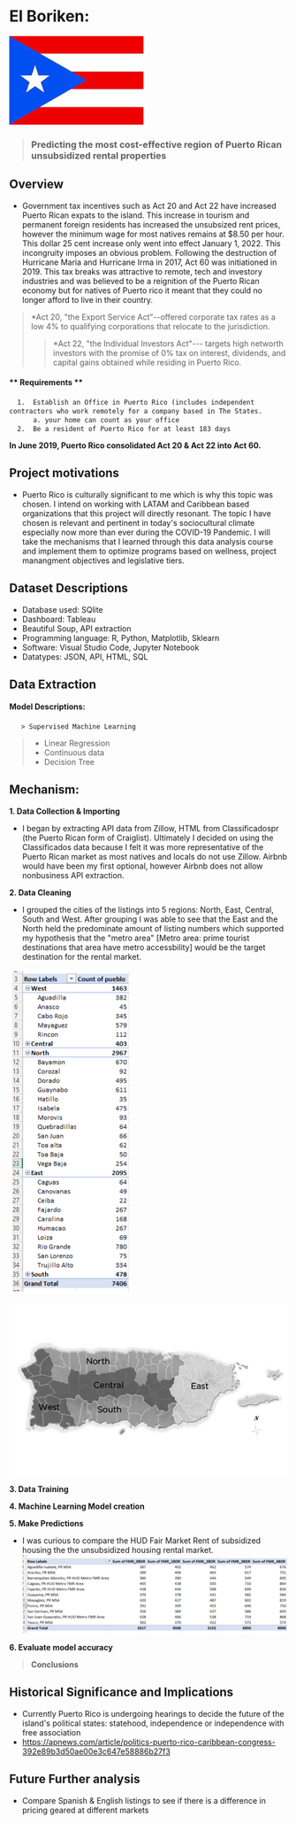 # El Boriken:



![my image](https://github.com/SLCunningham21/CapstoneProject/blob/main/Images/bandera.jpg)


>### Predicting the most cost-effective region of Puerto Rican unsubsidized rental properties
## Overview
* Government tax incentives such as Act 20 and Act 22 have increased Puerto Rican expats to the island. This increase in tourism and permanent foreign residents has increased the unsubsized rent prices, however the minimum wage for most natives remains at $8.50 per hour. This dollar 25 cent increase only went into effect January 1, 2022. This incongruity imposes an obvious problem. Following the destruction of Hurricane Maria and Hurricane Irma in 2017, Act 60 was initiationed in 2019. This tax breaks was attractive to remote, tech and investory industries and was believed to be a reignition of the Puerto Rican economy but for natives of Puerto rico it meant that they could no longer afford to live in their country. 

>*Act 20, "the Export Service Act"--offered corporate tax rates as a low 4% to qualifying corporations that relocate to the jurisdiction. 
>>*Act 22, "the Individual Investors Act"--- targets high networth investors with the promise of 0% tax on interest, dividends, and capital gains obtained while residing in Puerto Rico.
#### ** Requirements **
      1.  Establish an Office in Puerto Rico (includes independent contractors who work remotely for a company based in The States.
          a. your home can count as your office
      2.  Be a resident of Puerto Rico for at least 183 days

**In June 2019, Puerto Rico consolidated Act 20 & Act 22 into Act 60.**

## Project motivations
  * Puerto Rico is culturally significant to me which is why this topic was chosen. I intend on working with LATAM and Caribbean based organizations that this project will directly resonant. The topic I have chosen is relevant and pertinent in today's sociocultural climate especially now more than ever during the COVID-19 Pandemic. I will take the mechanisms that I learned through this data analysis course and implement them to optimize programs based on wellness, project manangment objectives and legislative tiers.
  
## Dataset Descriptions
  * Database used: SQlite
  * Dashboard: Tableau
  * Beautiful Soup, API extraction
  * Programming language: R, Python, Matplotlib, Sklearn
  * Software: Visual Studio Code, Jupyter Notebook
  * Datatypes: JSON, API, HTML, SQL
  
## Data Extraction
  
#### Model Descriptions:
       > Supervised Machine Learning

> * Linear Regression
> * Continuous data
> * Decision Tree

## Mechanism:
**1. Data Collection & Importing**
* I began by extracting API data from Zillow, HTML from Classificadospr (the Puerto Rican form of Craiglist). Ultimately I decided on using the Classificados data because I felt it was more representative of the Puerto Rican market as most natives and locals do not use Zillow. Airbnb would have been my first optional, however Airbnb does not allow nonbusiness API extraction. 

**2. Data Cleaning**
* I grouped the cities of the listings into 5 regions: North, East, Central, South and West. After grouping I was able to see that the East and the North held the predominate amount of listing numbers which supported my hypothesis that the "metro area" [Metro area: prime tourist destinations that area have metro accessbility] would be the target destination for the rental market.

![image](https://github.com/SLCunningham21/CapstoneProject/blob/main/Images/regionlisting.png)

![image](https://github.com/SLCunningham21/CapstoneProject/blob/main/Images/grey_regions.png)

**3. Data Training**


**4. Machine Learning Model creation**


**5. Make Predictions**

* I was curious to compare the HUD Fair Market Rent of subsidized housing the the unsubsidized housing rental market.
![image](https://github.com/SLCunningham21/CapstoneProject/blob/main/Images/Fair%20Market%20Rent.png)


**6. Evaluate model accuracy**

>**Conclusions**

  
## Historical Significance and Implications
* Currently Puerto Rico is undergoing hearings to decide the future of the island's political states: statehood, independence or independence with free association
* https://apnews.com/article/politics-puerto-rico-caribbean-congress-392e89b3d50ae00e3c647e58886b27f3
      
## Future Further analysis
*	Compare Spanish & English listings to see if there is a difference in pricing geared at different markets
